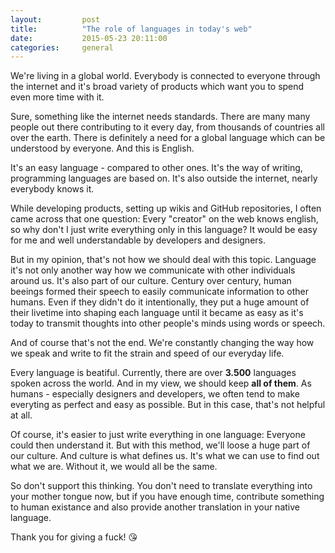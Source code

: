 ```yaml
---
layout:         post
title:          "The role of languages in today's web"
date:           2015-05-23 20:11:00
categories:     general
---
```


We're living in a global world. Everybody is connected to everyone through the internet and it's broad variety of products which want you to spend even more time with it.

Sure, something like the internet needs standards. There are many many people out there contributing to it every day, from thousands of countries all over the earth. There is definitely a need for a global language which can be understood by everyone. And this is English.

It's an easy language - compared to other ones. It's the way of writing, programming languages are based on. It's also outside the internet, nearly everybody knows it.

While developing products, setting up wikis and GitHub repositories, I often came across that one question: Every "creator" on the web knows english, so why don't I just write everything only in this language? It would be easy for me and well understandable by developers and designers.

But in my opinion, that's not how we should deal with this topic. Language it's not only another way how we communicate with other individuals around us. It's also part of our culture. Century over century, human beeings formed their speech to easily communicate information to other humans. Even if they didn't do it intentionally, they put a huge amount of their livetime into shaping each language until it became as easy as it's today to transmit thoughts into other people's minds using words or speech.

And of course that's not the end. We're constantly changing the way how we speak and write to fit the strain and speed of our everyday life.

Every language is beatiful. Currently, there are over **3.500** languages spoken across the world. And in my view, we should keep **all of them**. As humans - especially designers and developers, we often tend to make everyting as perfect and easy as possible. But in this case, that's not helpful at all.

Of course, it's easier to just write everything in one language: Everyone could then understand it. But with this method, we'll loose a huge part of our culture. And culture is what defines us. It's what we can use to find out what we are. Without it, we would all be the same.

So don't support this thinking. You don't need to translate everything into your mother tongue now, but if you have enough time, contribute something to human existance and also provide another translation in your native language.

Thank you for giving a fuck! :kissing_heart: